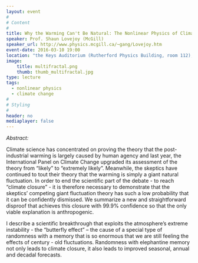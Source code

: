 ```yaml
---
layout: event
#
# Content
#
title: Why the Warming Can't Be Natural: The Nonlinear Physics of Climate Closure
speaker: Prof. Shaun Lovejoy (McGill)
speaker_url: http://www.physics.mcgill.ca/~gang/Lovejoy.htm
event-date: 2016-03-10 19:00
location: "the Keys Auditorium (Rutherford Physics Building, room 112), McGill University"
image:
    title: multifractal.png
    thumb: thumb_multifractal.jpg
type: lecture
tags:
  - nonlinear physics
  - climate change
#
# Styling
#
header: no
mediaplayer: false
---
```

*Abstract:*

Climate science has concentrated on proving the theory that the post-industrial warming is largely caused by human agency and last year, the International Panel on Climate Change upgraded its assessment of the theory from “likely” to “extremely likely”. Meanwhile, the skeptics have continued to tout their theory that the warming is simply a giant natural fluctuation. In order to end the scientific part of the debate - to reach “climate closure” - it is therefore necessary to demonstrate that the skeptics’ competing giant fluctuation theory has such a low probability that it can be confidently dismissed. We summarize a new and straightforward disproof that achieves this closure with 99.9% confidence so that the only viable explanation is anthropogenic.

I describe a scientific breakthrough that exploits the atmosphere’s extreme instability - the “butterfly effect” – the cause of a special type of randomness with a memory that is so enormous that we are still feeling the effects of century - old fluctuations. Randomness with elephantine memory not only leads to climate closure, it also leads to improved seasonal, annual and decadal forecasts.
